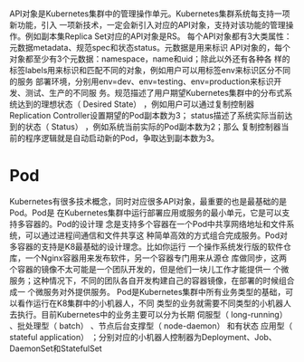 ##
API对象是Kubernetes集群中的管理操作单元。Kubernetes集群系统每支持一项新功能，引入
一项新技术，一定会新引入对应的API对象，支持对该功能的管理操作。例如副本集Replica
Set对应的API对象是RS。
每个API对象都有3大类属性：元数据metadata、规范spec和状态status。元数据是用来标识
API对象的，每个对象都至少有3个元数据：namespace，name和uid；除此以外还有各种各
样的标签labels用来标识和匹配不同的对象，例如用户可以用标签env来标识区分不同的服务
部署环境，分别用env=dev、env=testing、env=production来标识开发、测试、生产的不同服
务。规范描述了用户期望Kubernetes集群中的分布式系统达到的理想状态（ Desired
State） ，例如用户可以通过复制控制器Replication Controller设置期望的Pod副本数为3；
status描述了系统实际当前达到的状态（ Status） ，例如系统当前实际的Pod副本数为2；那么
复制控制器当前的程序逻辑就是自动启动新的Pod，争取达到副本数为3。
# Pod
Kubernetes有很多技术概念，同时对应很多API对象，最重要的也是最基础的是Pod。Pod是
在Kubernetes集群中运行部署应用或服务的最小单元，它是可以支持多容器的。Pod的设计理
念是支持多个容器在一个Pod中共享网络地址和文件系统，可以通过进程间通信和文件共享这
种简单高效的方式组合完成服务。Pod对多容器的支持是K8最基础的设计理念。比如你运行
一个操作系统发行版的软件仓库，一个Nginx容器用来发布软件，另一个容器专门用来从源仓
库做同步，这两个容器的镜像不太可能是一个团队开发的，但是他们一块儿工作才能提供一
个微服务；这种情况下，不同的团队各自开发构建自己的容器镜像，在部署的时候组合成一
个微服务对外提供服务。
Pod是Kubernetes集群中所有业务类型的基础，可以看作运行在K8集群中的小机器人，不同
类型的业务就需要不同类型的小机器人去执行。目前Kubernetes中的业务主要可以分为长期
伺服型（ long-running） 、批处理型（ batch） 、节点后台支撑型（ node-daemon） 和有状态
应用型（ stateful application） ；分别对应的小机器人控制器为Deployment、Job、
DaemonSet和StatefulSet
